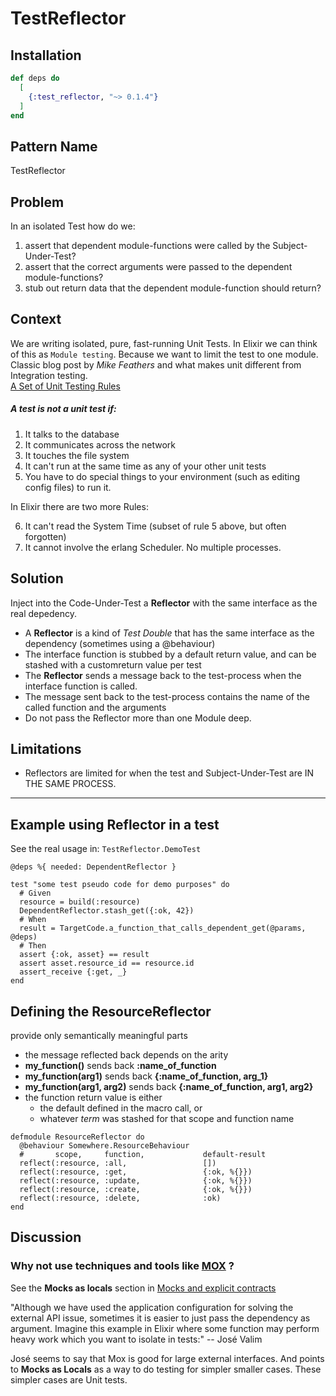 # TestReflector

## Installation

```elixir
def deps do
  [
    {:test_reflector, "~> 0.1.4"}
  ]
end
```

## Pattern Name
TestReflector

## Problem
  In an isolated Test how do we: 
  1. assert that dependent module-functions were called by the Subject-Under-Test?
  1. assert that the correct arguments were passed to the dependent module-functions?
  1. stub out return data that the dependent module-function should return?

## Context
  We are writing isolated, pure, fast-running Unit Tests.
  In Elixir we can think of this as `Module testing`.  Because we want to limit the test to one module.
  Classic blog post by *Mike Feathers* and what makes unit different from Integration testing.   
  [A Set of Unit Testing Rules](https://www.artima.com/weblogs/viewpost.jsp?thread=126923)

  ##### A test is not a unit test if:

  1.  It talks to the database
  2.  It communicates across the network
  3.  It touches the file system
  4. It can't run at the same time as any of your other unit tests
  5. You have to do special things to your environment (such as editing config files) to run it.

In Elixir there are two more Rules:

  6. It can't read the System Time (subset of rule 5 above, but often forgotten)
  7. It cannot involve the erlang Scheduler.  No multiple processes.


## Solution 
  Inject into the Code-Under-Test a **Reflector** with the same interface as the real depedency.
  *  A **Reflector** is a kind of *Test Double* that has the same interface as the dependency (sometimes using a @behaviour)
  *  The interface function is stubbed by a default return value, and can be stashed with a customreturn value per test
  *  The **Reflector** sends a message back to the test-process when the interface function is called.
  *  The message sent back to the test-process contains the name of the called function and the arguments 
  *  Do not pass the Reflector more than one Module deep. 

## Limitations
  * Reflectors are limited for when the test and Subject-Under-Test are IN THE SAME PROCESS. 

---

## Example using Reflector in a test 


  See the real usage in: `TestReflector.DemoTest`

  ```
  @deps %{ needed: DependentReflector }

  test "some test pseudo code for demo purposes" do
    # Given
    resource = build(:resource)
    DependentReflector.stash_get({:ok, 42})
    # When
    result = TargetCode.a_function_that_calls_dependent_get(@params, @deps)
    # Then
    assert {:ok, asset} == result
    assert asset.resource_id == resource.id
    assert_receive {:get, _}
  end
  ```

  ## Defining the ResourceReflector

   provide only semantically meaningful parts
  * the message reflected back depends on the arity
  *  **my_function()**  sends back **:name_of_function**
  *  **my_function(arg1)** sends back **{:name_of_function, arg_1}**
  *  **my_function(arg1, arg2)** sends back **{:name_of_function, arg1, arg2}**
  * the function return value is either 
    * the default defined in the macro call, or 
    * whatever _term_ was stashed for that scope and function name
  ```
  defmodule ResourceReflector do
    @behaviour Somewhere.ResourceBehaviour
    #       scope,     function,             default-result
    reflect(:resource, :all,                 [])
    reflect(:resource, :get,                 {:ok, %{}})
    reflect(:resource, :update,              {:ok, %{}})
    reflect(:resource, :create,              {:ok, %{}})
    reflect(:resource, :delete,              :ok)
  end
  ```


## Discussion

### Why not use techniques and tools like [MOX](https://github.com/plataformatec/mox) ?

See the **Mocks as locals** section in [Mocks and explicit contracts](http://blog.plataformatec.com.br/2015/10/mocks-and-explicit-contracts/ )

"Although we have used the application configuration for solving the external API issue, sometimes it is easier to just pass the dependency as argument. Imagine this example in Elixir where some function may perform heavy work which you want to isolate in tests:"  -- José Valim

José seems to say that Mox is good for large external interfaces.
And points to **Mocks as Locals** as a way to do testing for simpler smaller cases.  These simpler cases are Unit tests.




